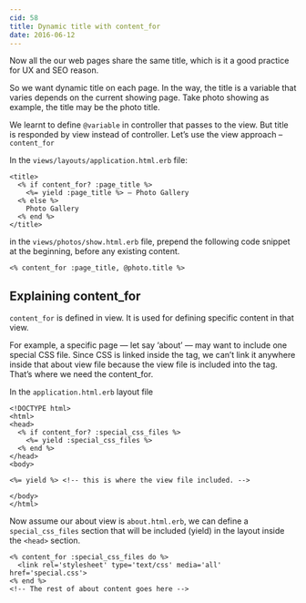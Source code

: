 ```yaml
---
cid: 58
title: Dynamic title with content_for
date: 2016-06-12
---
```



Now all the our web pages share the same title, which is it a good practice for UX and SEO reason.

So we want dynamic title on each page. In the way, the title is a variable that varies depends on the current showing page. Take photo showing as example, the title may be the photo title.

We learnt to define `@variable` in controller that passes to the view. But title is responded by view instead of controller. Let’s use the view approach – `content_for`


In the `views/layouts/application.html.erb` file:

~~~
<title>
  <% if content_for? :page_title %>
    <%= yield :page_title %> – Photo Gallery
  <% else %>
    Photo Gallery
  <% end %>
</title>
~~~

in the `views/photos/show.html.erb` file, prepend the following code snippet at the beginning, before any existing content.

~~~
<% content_for :page_title, @photo.title %>
~~~

## Explaining content_for

`content_for` is defined in view. It is used for defining specific content in that view.

For example, a specific page — let say ‘about’ — may want to include one special CSS file. Since CSS is linked inside the <head> tag, we can’t link it anywhere inside that about view file because the view file is included into the <body> tag. That’s where we need the content_for.

In the `application.html.erb` layout file

~~~
<!DOCTYPE html>
<html>
<head>
  <% if content_for? :special_css_files %>
    <%= yield :special_css_files %>
  <% end %>
</head>
<body>

<%= yield %> <!-- this is where the view file included. -->

</body>
</html>
~~~

Now assume our about view is `about.html.erb`, we can define a `special_css_files` section that will be included (yield) in the layout inside the `<head>` section.

~~~
<% content_for :special_css_files do %>
  <link rel='stylesheet' type='text/css' media='all' href='special.css'>
<% end %>
<!-- The rest of about content goes here -->

~~~